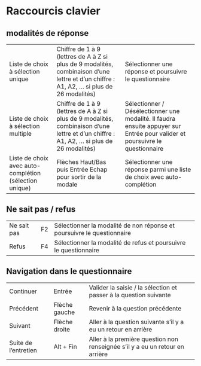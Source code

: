 # Raccourcis clavier


## modalités de réponse

||||
|----------- | -----------------|--------------------|
|Liste de choix à sélection unique| Chiffre de 1 à 9 (lettres de A à Z si plus de 9 modalités, combinaison d’une lettre et d’un chiffre : A1, A2, … si plus de 26 modalités)| Sélectionner une réponse et poursuivre le questionnaire|
|Liste de choix à sélection multiple| Chiffre de 1 à 9 (lettres de A à Z si plus de 9 modalités, combinaison d’une lettre et d’un chiffre : A1, A2, … si plus de 26 modalités)| Sélectionner / Désélectionner une modalité. Il faudra ensuite appuyer sur Entrée pour valider et poursuivre le questionnaire|
|Liste de choix avec auto-complétion (sélection unique)|Flèches Haut/Bas puis Entrée Echap pour sortir de la modale| Sélectionner une réponse parmi une liste de choix avec auto-complétion|

## Ne sait pas / refus
||||
|----------- | -----------------|--------------------|
|Ne sait pas| F2| Sélectionner la modalité de non réponse et poursuivre le questionnaire|
|Refus| F4| Sélectionner la modalité de refus et poursuivre le questionnaire|

## Navigation dans le questionnaire
||||
|----------- | -----------------|--------------------|
|Continuer|Entrée | Valider la saisie / la sélection et passer à la question suivante|
|Précédent|Flèche gauche|Revenir à la question précédente|
|Suivant|Flèche droite|Aller à la question suivante s’il y a eu un retour en arrière|
|Suite de l’entretien|Alt + Fin|Aller à la première question non renseignée s’il y a eu un retour en arrière|


